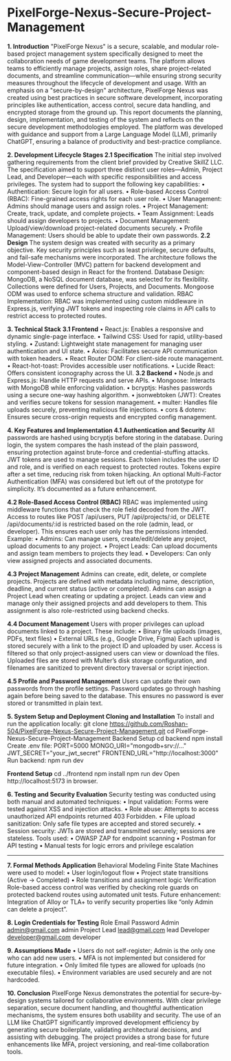 # PixelForge-Nexus-Secure-Project-Management
**1. Introduction**
"PixelForge Nexus" is a secure, scalable, and modular role-based project management system specifically designed to meet the collaboration needs of game development teams. The platform allows teams to efficiently manage projects, assign roles, share project-related documents, and streamline communication—while ensuring strong security measures throughout the lifecycle of development and usage. With an emphasis on a "secure-by-design" architecture, PixelForge Nexus was created using best practices in secure software development, incorporating principles like authentication, access control, secure data handling, and encrypted storage from the ground up.
This report documents the planning, design, implementation, and testing of the system and reflects on the secure development methodologies employed. The platform was developed with guidance and support from a Large Language Model (LLM), primarily ChatGPT, ensuring a balance of productivity and best-practice compliance.

**2. Development Lifecycle Stages
2.1 Specification**
The initial step involved gathering requirements from the client brief provided by Creative SkillZ LLC. The specification aimed to support three distinct user roles—Admin, Project Lead, and Developer—each with specific responsibilities and access privileges. The system had to support the following key capabilities:
•	Authentication: Secure login for all users.
•	Role-based Access Control (RBAC): Fine-grained access rights for each user role.
•	User Management: Admins should manage users and assign roles.
•	Project Management: Create, track, update, and complete projects.
•	Team Assignment: Leads should assign developers to projects.
•	Document Management: Upload/view/download project-related documents securely.
•	Profile Management: Users should be able to update their own passwords.
**2.2 Design**
The system design was created with security as a primary objective. Key security principles such as least privilege, secure defaults, and fail-safe mechanisms were incorporated. The architecture follows the Model-View-Controller (MVC) pattern for backend development and component-based design in React for the frontend.
Database Design:
MongoDB, a NoSQL document database, was selected for its flexibility. Collections were defined for Users, Projects, and Documents. Mongoose ODM was used to enforce schema structure and validation.
RBAC Implementation:
RBAC was implemented using custom middleware in Express.js, verifying JWT tokens and inspecting role claims in API calls to restrict access to protected routes.

**3. Technical Stack**
**3.1 Frontend**
•	React.js: Enables a responsive and dynamic single-page interface.
•	Tailwind CSS: Used for rapid, utility-based styling.
•	Zustand: Lightweight state management for managing user authentication and UI state.
•	Axios: Facilitates secure API communication with token headers.
•	React Router DOM: For client-side route management.
•	React-hot-toast: Provides accessible user notifications.
•	Lucide React: Offers consistent iconography across the UI.
**3.2 Backend**
•	Node.js and Express.js: Handle HTTP requests and serve APIs.
•	Mongoose: Interacts with MongoDB while enforcing validation.
•	bcryptjs: Hashes passwords using a secure one-way hashing algorithm.
•	jsonwebtoken (JWT): Creates and verifies secure tokens for session management.
•	multer: Handles file uploads securely, preventing malicious file injections.
•	cors & dotenv: Ensures secure cross-origin requests and encrypted config management.

**4. Key Features and Implementation
4.1 Authentication and Security**
All passwords are hashed using bcryptjs before storing in the database. During login, the system compares the hash instead of the plain password, ensuring protection against brute-force and credential-stuffing attacks.
JWT tokens are used to manage sessions. Each token includes the user ID and role, and is verified on each request to protected routes. Tokens expire after a set time, reducing risk from token hijacking.
An optional Multi-Factor Authentication (MFA) was considered but left out of the prototype for simplicity. It’s documented as a future enhancement.

**4.2 Role-Based Access Control (RBAC)**
RBAC was implemented using middleware functions that check the role field decoded from the JWT. Access to routes like POST /api/users, PUT /api/projects/:id, or DELETE /api/documents/:id is restricted based on the role (admin, lead, or developer). This ensures each user only has the permissions intended.
Example:
•	Admins: Can manage users, create/edit/delete any project, upload documents to any project.
•	Project Leads: Can upload documents and assign team members to projects they lead.
•	Developers: Can only view assigned projects and associated documents.

**4.3 Project Management**
Admins can create, edit, delete, or complete projects. Projects are defined with metadata including name, description, deadline, and current status (active or completed). Admins can assign a Project Lead when creating or updating a project.
Leads can view and manage only their assigned projects and add developers to them. This assignment is also role-restricted using backend checks.

**4.4 Document Management**
Users with proper privileges can upload documents linked to a project. These include:
•	Binary file uploads (images, PDFs, text files)
•	External URLs (e.g., Google Drive, Figma)
Each upload is stored securely with a link to the project ID and uploaded by user. Access is filtered so that only project-assigned users can view or download the files.
Uploaded files are stored with Multer’s disk storage configuration, and filenames are sanitized to prevent directory traversal or script injection.

**4.5 Profile and Password Management**
Users can update their own passwords from the profile settings. Password updates go through hashing again before being saved to the database. This ensures no password is ever stored or transmitted in plain text.

**5. System Setup and Deployment
Cloning and Installation**
To install and run the application locally:
git clone https://github.com/Roshan-504/PixelForge-Nexus-Secure-Project-Management.git
cd PixelForge-Nexus-Secure-Project-Management
Backend Setup
cd backend
npm install
Create .env file:
PORT=5000
MONGO_URI="mongodb+srv://..."
JWT_SECRET="your_jwt_secret"
FRONTEND_URL="http://localhost:3000"
Run backend:
npm run dev


**Frontend Setup**
cd ../frontend
npm install
npm run dev
Open http://localhost:5173 in browser.

**6. Testing and Security Evaluation**
Security testing was conducted using both manual and automated techniques:
•	Input validation: Forms were tested against XSS and injection attacks.
•	Role abuse: Attempts to access unauthorized API endpoints returned 403 Forbidden.
•	File upload sanitization: Only safe file types are accepted and stored securely.
•	Session security: JWTs are stored and transmitted securely; sessions are stateless.
Tools used:
•	OWASP ZAP for endpoint scanning
•	Postman for API testing
•	Manual tests for logic errors and privilege escalation
________________________________________
**7. Formal Methods Application**
Behavioral Modeling
Finite State Machines were used to model:
•	User login/logout flow
•	Project state transitions (Active → Completed)
•	Role transitions and assignment logic
Verification
Role-based access control was verified by checking role guards on protected backend routes using automated unit tests.
Future enhancement: Integration of Alloy or TLA+ to verify security properties like “only Admin can delete a project”.

**8. Login Credentials for Testing**
Role	Email	Password
Admin	admin@gmail.com	admin
Project Lead	lead@gmail.com	lead
Developer	developer@gmail.com	developer

**9. Assumptions Made**
•	Users do not self-register; Admin is the only one who can add new users.
•	MFA is not implemented but considered for future integration.
•	Only limited file types are allowed for uploads (no executable files).
•	Environment variables are used securely and are not hardcoded.

**10. Conclusion**
PixelForge Nexus demonstrates the potential for secure-by-design systems tailored for collaborative environments. With clear privilege separation, secure document handling, and thoughtful authentication mechanisms, the system ensures both usability and security.
The use of an LLM like ChatGPT significantly improved development efficiency by generating secure boilerplate, validating architectural decisions, and assisting with debugging. The project provides a strong base for future enhancements like MFA, project versioning, and real-time collaboration tools.
